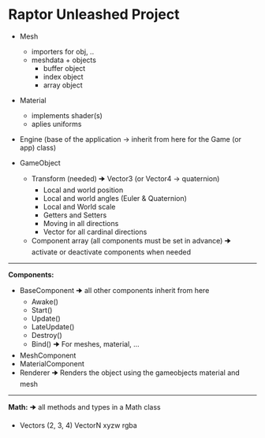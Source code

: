 # Raptor Unleashed Project

- Mesh
    - importers for obj, ..
    - meshdata + objects
        - buffer object
        - index object
        - array object
          
- Material
    - implements shader(s)
    - aplies uniforms

- Engine (base of the application -> inherit from here for the Game (or app) class)

- GameObject
    - Transform (needed) 🠊 Vector3 (or Vector4 -> quaternion)
        - Local and world position
        - Local and world angles (Euler & Quaternion)
        - Local and World scale
        + Getters and Setters
        + Moving in all directions
        + Vector for all cardinal directions
    - Component array (all components must be set in advance) 🠊 activate or deactivate components when needed

---
**Components:**
- BaseComponent 🠊 all other components inherit from here
  - Awake()
  - Start()
  - Update()
  - LateUpdate()
  - Destroy()
  - Bind() 🠊 For meshes, material, ...
- MeshComponent
- MaterialComponent
- Renderer 🠊 Renders the object using the gameobjects material and mesh

---
**Math:**
🠊 all methods and types in a Math class
- Vectors (2, 3, 4)
      VectorN 
      xyzw 
      rgba
